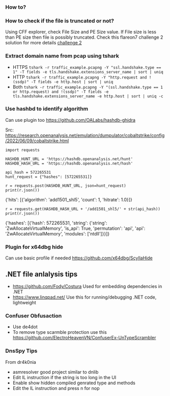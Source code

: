 ### How to?

### How to check if the file is truncated or not?
Using CFF explorer, check File Size and PE Size value. If File size is less than PE size then file is possibly truncated.
Check this flareon7 challenge 2 solution for more details [challenge 2](https://www.fireeye.com/content/dam/fireeye-www/blog/pdfs/flareon7-challenge2-solution.pdf)

### Extract domain name from pcap using tshark
- HTTPS ```tshark -r traffic_example.pcapng -Y "ssl.handshake.type == 1" -T fields -e tls.handshake.extensions_server_name | sort | uniq```
- HTTP ```tshark -r traffic_example.pcapng -Y "http.request and !(ssdp)" -T fields -e http.host | sort | uniq```
- Both ```tshark -r traffic_example.pcapng -Y "(ssl.handshake.type == 1 or http.request) and !(ssdp)" -T fields -e tls.handshake.extensions_server_name -e http.host | sort | uniq -c```

### Use hashbd to identify algorithm

Can use plugin too 
https://github.com/OALabs/hashdb-ghidra

Src:
https://research.openanalysis.net/emulation/dumpulator/cobaltstrike/config/2022/06/09/cobaltstrike.html

```
import requests

HASHDB_HUNT_URL = 'https://hashdb.openanalysis.net/hunt'
HASHDB_HASH_URL = 'https://hashdb.openanalysis.net/hash'

api_hash = 572265531
hunt_request = {"hashes": [572265531]}

r = requests.post(HASHDB_HUNT_URL, json=hunt_request)
print(r.json())
````

{'hits': [{'algorithm': 'add1501_shl5', 'count': 1, 'hitrate': 1.0}]}

```
r = requests.get(HASHDB_HASH_URL + '/add1501_shl5/' + str(api_hash))
print(r.json())
```
{'hashes': [{'hash': 572265531, 'string': {'string': 'ZwAllocateVirtualMemory', 'is_api': True, 'permutation': 'api', 'api': 'ZwAllocateVirtualMemory', 'modules': ['ntdll']}}]}

### Plugin for x64dbg hide
Can use basic profile if needed
https://github.com/x64dbg/ScyllaHide

## .NET file anlalysis tips
- https://github.com/Fody/Costura Used for embedding dependencies in .NET
- https://www.linqpad.net/ Use this for running/debugging .NET code, lightweight

### Confuser Obfusaction
- Use de4dot
- To remove type scarmble protection use this https://github.com/ElectroHeavenVN/ConfuserEx-UnTypeScrambler

### DnsSpy Tips

From dr4k0nia
- asmresolver good project similar to dnlib
- Edit IL instruction if the string is too long in the UI
- Enable show hidden compiled genrated type and methods
- Edit the IL instruction and press n for nop
